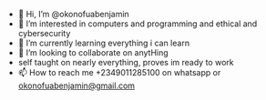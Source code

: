 - 👋 Hi, I’m @okonofuabenjamin
- 👀 I’m interested in computers and programming and ethical and cybersecurity
- 🌱 I’m currently learning everything i can learn
- 💞️ I’m looking to collaborate on anytHing
- self taught on nearly everything, proves im ready to work
- 📫 How to reach me +2349011285100 on whatsapp or okonofuabenjamin@gmail.com

<!---
okonofuabenjamin/okonofuabenjamin is a ✨ special ✨ repository because its `README.md` (this file) appears on your GitHub profile.
You can click the Preview link to take a look at your changes.
--->
